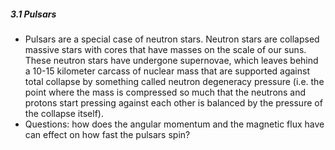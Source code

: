 ##### 3.1 Pulsars
- Pulsars are a special case of neutron stars. Neutron stars are collapsed massive stars with cores that have masses on the scale of our suns. These neutron stars have undergone supernovae, which leaves behind a 10-15 kilometer carcass of nuclear mass that are supported against total collapse by something called neutron degeneracy pressure (i.e. the point where the mass is compressed so much that the neutrons and protons start pressing against each other is balanced by the pressure of the collapse itself).
- Questions: how does the angular momentum and the magnetic flux have can effect on how fast the pulsars spin?